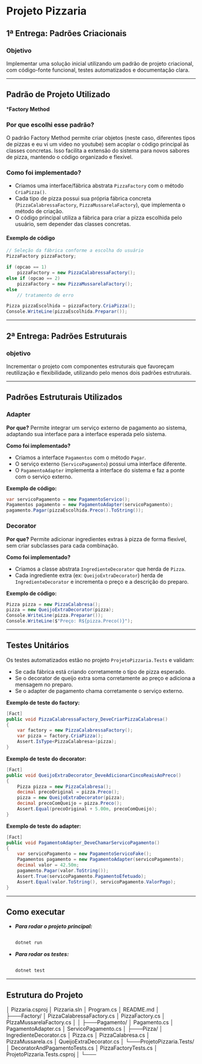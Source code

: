 # Projeto Pizzaria

## 1ª Entrega: Padrões Criacionais

### Objetivo

Implementar uma solução inicial utilizando um padrão de projeto criacional, com código-fonte funcional, testes automatizados e documentação clara.

---

## Padrão de Projeto Utilizado

***Factory Method**

### Por que escolhi esse padrão?

O padrão Factory Method permite criar objetos (neste caso, diferentes tipos de pizzas e eu vi um video no youtube) sem acoplar o código principal às classes concretas. Isso facilita a extensão do sistema para novos sabores de pizza, mantendo o código organizado e flexível.

### Como foi implementado?

- Criamos uma interface/fábrica abstrata `PizzaFactory` com o método `CriaPizza()`.
- Cada tipo de pizza possui sua própria fábrica concreta (`PizzaCalabressaFactory`, `PizzaMussarelaFactory`), que implementa o método de criação.
- O código principal utiliza a fábrica para criar a pizza escolhida pelo usuário, sem depender das classes concretas.

#### Exemplo de código

```csharp
// Seleção da fábrica conforme a escolha do usuário
PizzaFactory pizzaFactory;

if (opcao == 1)
    pizzaFactory = new PizzaCalabressaFactory();
else if (opcao == 2)
    pizzaFactory = new PizzaMussarelaFactory();
else
    // tratamento de erro

Pizza pizzaEscolhida = pizzaFactory.CriaPizza();
Console.WriteLine(pizzaEscolhida.Preparar());
```

---

## 2ª Entrega: Padrões Estruturais

### objetivo

Incrementar o projeto com componentes estruturais que favoreçam reutilização e flexibilidade, utilizando pelo menos dois padrões estruturais.

---

## Padrões Estruturais Utilizados

### Adapter

**Por que?**
Permite integrar um serviço externo de pagamento ao sistema, adaptando sua interface para a interface esperada pelo sistema.

**Como foi implementado?**

- Criamos a interface `Pagamentos` com o método `Pagar`.
- O serviço externo (`ServicoPagamento`) possui uma interface diferente.
- O `PagamentoAdapter` implementa a interface do sistema e faz a ponte com o serviço externo.

**Exemplo de código:**

```csharp
var servicoPagamento = new PagamentoServico();
Pagamentos pagamento = new PagamentoAdapter(servicoPagamento);
pagamento.Pagar(pizzaEscolhida.Preco().ToString());
```

### Decorator

**Por que?**
Permite adicionar ingredientes extras à pizza de forma flexível, sem criar subclasses para cada combinação.

**Como foi implementado?**

- Criamos a classe abstrata `IngredienteDecorator` que herda de `Pizza`.
- Cada ingrediente extra (ex: `QueijoExtraDecorator`) herda de `IngredienteDecorator` e incrementa o preço e a descrição do preparo.

**Exemplo de código:**

```csharp
Pizza pizza = new PizzaCalabresa();
pizza = new QueijoExtraDecorator(pizza);
Console.WriteLine(pizza.Preparar());
Console.WriteLine($"Preço: R${pizza.Preco()}");
```

---

## Testes Unitários

Os testes automatizados estão no projeto `ProjetoPizzaria.Tests` e validam:

- Se cada fábrica está criando corretamente o tipo de pizza esperado.
- Se o decorator de queijo extra soma corretamente ao preço e adiciona a mensagem no preparo.
- Se o adapter de pagamento chama corretamente o serviço externo.

**Exemplo de teste do factory:**

```csharp
[Fact]
public void PizzaCalabressaFactory_DeveCriarPizzaCalabresa()
{
    var factory = new PizzaCalabressaFactory();
    var pizza = factory.CriaPizza();
    Assert.IsType<PizzaCalabresa>(pizza);
}

```

**Exemplo de teste do decorator:**

```csharp
[Fact]
public void QueijoExtraDecorator_DeveAdicionarCincoReaisAoPreco()
{
    Pizza pizza = new PizzaCalabresa();
    decimal precoOriginal = pizza.Preco();
    pizza = new QueijoExtraDecorator(pizza);
    decimal precoComQueijo = pizza.Preco();
    Assert.Equal(precoOriginal + 5.00m, precoComQueijo);
}

```

**Exemplo de teste do adapter:**

```csharp
[Fact]
public void PagamentoAdapter_DeveChamarServicoPagamento()
{
    var servicoPagamento = new PagamentoServicoFake();
    Pagamentos pagamento = new PagamentoAdapter(servicoPagamento);
    decimal valor = 42.50m;
    pagamento.Pagar(valor.ToString());
    Assert.True(servicoPagamento.PagamentoEfetuado);
    Assert.Equal(valor.ToString(), servicoPagamento.ValorPago);
}

```

---

## Como executar

- ***Para rodar o projeto principal:***

  ```sh

  dotnet run 

  ```

- ***Para rodar os testes:***

  ```sh
  
  dotnet test 
  ```

---

## Estrutura do Projeto

│   Pizzaria.csproj
│   Pizzaria.sln
│   Program.cs
│   README.md
│
├───Factory/
│       PizzaCalabressaFactory.cs
│       PizzaFactory.cs
│       PIzzaMussarelaFactory.cs
│
│
├───Pagamento/
│       Pagamento.cs
│       PagamentoAdapter.cs
│       ServicoPagamento.cs
│
├───Pizza/
│       IngredienteDecorator.cs
│       Pizza.cs
│       PizzaCalabresa.cs
│       PizzaMussarela.cs
│       QueijoExtraDecorator.cs
│
└───ProjetoPizzaria.Tests/
    │   DecoratorAndPagamentoTests.cs
    │   PizzaFactoryTests.cs
    │   ProjetoPizzaria.Tests.csproj
    │
    └───
